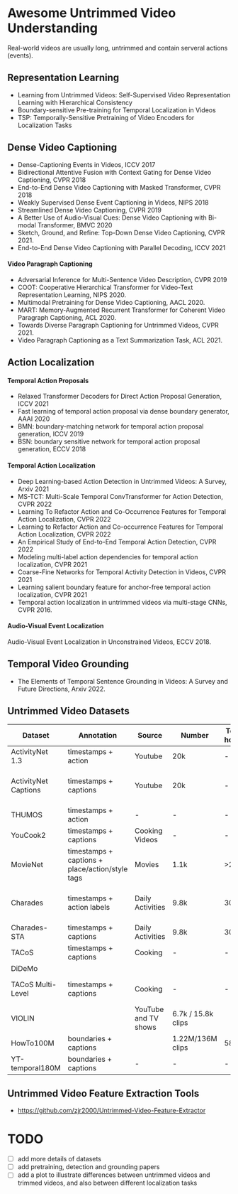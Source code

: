 # Awesome Untrimmed Video Understanding
Real-world videos are usually long, untrimmed and contain serveral actions (events). 

## Representation Learning
* Learning from Untrimmed Videos: Self-Supervised Video Representation Learning with Hierarchical Consistency
* Boundary-sensitive Pre-training for Temporal Localization in Videos
* TSP: Temporally-Sensitive Pretraining of Video Encoders for Localization Tasks

## Dense Video Captioning
* Dense-Captioning Events in Videos, ICCV 2017
* Bidirectional Attentive Fusion with Context Gating for Dense Video Captioning, CVPR 2018
* End-to-End Dense Video Captioning with Masked Transformer, CVPR 2018
* Weakly Supervised Dense Event Captioning in Videos, NIPS 2018
* Streamlined Dense Video Captioning, CVPR 2019
* A Better Use of Audio-Visual Cues: Dense Video Captioning with Bi-modal Transformer, BMVC 2020 
* Sketch, Ground, and Refine: Top-Down Dense Video Captioning, CVPR 2021.
* End-to-End Dense Video Captioning with Parallel Decoding, ICCV 2021

#### Video Paragraph Captioning
* Adversarial Inference for Multi-Sentence Video Description, CVPR 2019
* COOT: Cooperative Hierarchical Transformer for Video-Text Representation Learning, NIPS 2020.
* Multimodal Pretraining for Dense Video Captioning, AACL 2020.
* MART: Memory-Augmented Recurrent Transformer for Coherent Video Paragraph Captioning, ACL 2020.
* Towards Diverse Paragraph Captioning for Untrimmed Videos, CVPR 2021.
* Video Paragraph Captioning as a Text Summarization Task, ACL 2021.


## Action Localization
#### Temporal Action Proposals
* Relaxed Transformer Decoders for Direct Action Proposal Generation, ICCV 2021
* Fast learning of temporal action proposal via dense boundary generator, AAAI 2020
* BMN: boundary-matching network for temporal action proposal generation, ICCV 2019
* BSN: boundary sensitive network for temporal action proposal generation, ECCV 2018

#### Temporal Action Localization
* Deep Learning-based Action Detection in Untrimmed Videos: A Survey, Arxiv 2021
* MS-TCT: Multi-Scale Temporal ConvTransformer for Action Detection, CVPR 2022
* Learning To Refactor Action and Co-Occurrence Features for Temporal Action Localization, CVPR 2022
* Learning to Refactor Action and Co-occurrence Features for Temporal Action Localization, CVPR 2022
* An Empirical Study of End-to-End Temporal Action Detection, CVPR 2022
* Modeling multi-label action dependencies for temporal action localization, CVPR 2021
* Coarse-Fine Networks for Temporal Activity Detection in Videos, CVPR 2021
* Learning salient boundary feature for anchor-free temporal action localization, CVPR 2021
* Temporal action localization in untrimmed videos via multi-stage CNNs, CVPR 2016.

#### Audio-Visual Event Localization
Audio-Visual Event Localization in Unconstrained Videos, ECCV 2018.

## Temporal Video Grounding
* The Elements of Temporal Sentence Grounding in Videos: A Survey and Future Directions, Arxiv 2022.

## Untrimmed Video Datasets
| Dataset  | Annotation | Source | Number | Total hours | Tasks | link | Date Released | 
| ----  | ---- | ---- | ---- | ---- | ---- | ---- | ---- |
| ActivityNet 1.3 | timestamps + action | Youtube | 20k | - | Action Localization | | |
| ActivityNet Captions | timestamps + captions | Youtube | 20k | - | Dense captioning, video grounding |
| THUMOS | timestamps + action | - | - | - | Action Localization | | |
| YouCook2 | timestamps + captions | Cooking Videos | - | - | Dense captioning | | |
| MovieNet | timestamps + captions + place/action/style tags | Movies | 1.1k | >2h | movie understanding | [MovieNet](https://movienet.site/) | 2020 |
| Charades | timestamps + action labels | Daily Activities | 9.8k | 30s | action recognition, action localization | [Charades](https://prior.allenai.org/projects/charades) | 2017 | 
| Charades-STA | timestamps + captions | Daily Activities| 9.8k | 30s | video grounding | [Charades-STA](https://github.com/jiyanggao/TALL) | 2017
| TACoS | timestamps + captions | Cooking | - | - | video grounding | [TACoS]
| DiDeMo |
| TACoS Multi-Level | timestamps + captions | Cooking | - | - | Dense captioning | [TACoS Multi-Level](https://www.mpi-inf.mpg.de/departments/computer-vision-and-machine-learning/research/vision-and-language/tacos-multi-level-corpus)
| VIOLIN |  | YouTube and TV shows| 6.7k / 15.8k clips | | Video-and-Language Inference | [VIOLIN](https://github.com/jimmy646/violin)
| HowTo100M | boundaries + captions |  | 1.22M/136M clips | 582h | pretraining | - |
| YT-temporal180M |  boundaries + captions | - | - | - |  pretraining | - | 

## Untrimmed Video Feature Extraction Tools

* https://github.com/zjr2000/Untrimmed-Video-Feature-Extractor

# TODO
- [ ] add more details of datasets
- [ ] add pretraining, detection and grounding papers
- [ ] add a plot to illustrate differences between untrimmed videos and trimmed videos, and also between different localization tasks
